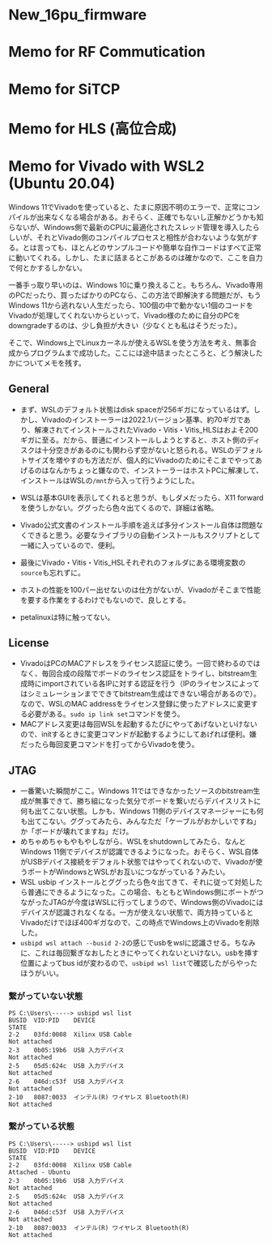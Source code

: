 # New_16pu_firmware

# Memo for RF Commutication

# Memo for SiTCP

# Memo for HLS (高位合成)

# Memo for Vivado with WSL2 (Ubuntu 20.04)

Windows 11でVivadoを使っていると、たまに原因不明のエラーで、正常にコンパイルが出来なくなる場合がある。おそらく、正確でもないし正解かどうかも知らないが、Windows側で最新のCPUに最適化されたスレッド管理を導入したらしいが、それとVivado側のコンパイルプロセスと相性が合わないような気がする。とは言っても、ほとんどのサンプルコードや簡単な自作コードはすべて正常に動いてくれる。しかし、たまに詰まるとこがあるのは確かなので、ここを自力で何とかするしかない。

一番手っ取り早いのは、Windows 10に乗り換えること。もちろん、Vivado専用のPCだったり、買ったばかりのPCなら、この方法で即解決する問題だが、もうWindows 11から逃れない人生だったら、100個の中で動かない1個のコードをVivadoが処理してくれないからといって、Vivado様のために自分のPCをdowngradeするのは、少し負担が大きい（少なくとも私はそうだった）。

そこで、Windows上でLinuxカーネルが使えるWSLを使う方法を考え、無事合成からプログラムまで成功した。ここには途中詰まったところと、どう解決したかについてメモを残す。

## General
- まず、WSLのデフォルト状態はdisk spaceが256ギガになっているはず。しかし、Vivadoのインストーラーは2022.1バージョン基準、約70ギガであり、解凍されてインストールされたVivado・Vitis・Vitis_HLSはおよそ200ギガに至る。だから、普通にインストールしようとすると、ホスト側のディスクは十分空きがあるのにも関わらず空がないと怒られる。WSLのデフォルトサイズを増やすのも方法だが、個人的にVivadoのためにそこまでやってあげるのはなんかちょっと嫌なので、インストーラーはホストPCに解凍して、インストールはWSLの`/mnt`から入って行うようにした。
- WSLは基本GUIを表示してくれると思うが、もしダメだったら、X11 forwardを使うしかない。ググったら色々出てくるので、詳細は省略。
- Vivado公式文書のインストール手順を追えば多分インストール自体は問題なくできると思う。必要なライブラリの自動インストールもスクリプトとして一緒に入っているので、便利。
- 最後にVivado・Vitis・Vitis_HSLそれぞれのフォルダにある環境変数の`source`も忘れずに。

- ホストの性能を100パー出せないのは仕方がないが、Vivadoがそこまで性能を要する作業をするわけでもないので、良しとする。

- petalinuxは特に触ってない。

## License
- VivadoはPCのMACアドレスをライセンス認証に使う。一回で終わるのではなく、毎回合成の段階でボードのライセンス認証をトライし、bitstream生成時にimportされている各IPに対する認証を行う（IPのライセンスによってはシミュレーションまでできてbitstream生成はできない場合があるので）。なので、WSLのMAC addressをライセンス登録に使ったアドレスに変更する必要がある。`sudo ip link set`コマンドを使う。
- MACアドレス変更は毎回WSLを起動するたびにやってあげないといけないので、initするときに変更コマンドが起動するようにしてあげれば便利。嫌だったら毎回変更コマンドを打ってからVivadoを使う。

## JTAG
- 一番驚いた瞬間がここ。Windows 11ではできなかったソースのbitstream生成が無事できて、勝ち組になった気分でボードを繋いだらデバイスリストに何も出てこない状態。しかも、Windows 11側のデバイスマネージャーにも何も出てこない。ググってみたら、みんなただ「ケーブルがおかしいですね」か「ボードが壊れてますね」だけ。
- めちゃめちゃもやもやしながら、WSLをshutdownしてみたら、なんとWindows 11側でデバイスが認識できるようになった。おそらく、WSL自体がUSBデバイス接続をデフォルト状態ではやってくれないので、Vivadoが使うポートがWindowsとWSLがお互いにつながっている？みたい。
- WSL usbip インストールとググったら色々出てきて、それに従って対処したら普通にできるようになった。この場合、もともとWindows側にポートがつながったJTAGが今度はWSLに行ってしまうので、Windows側のVivadoにはデバイスが認識されなくなる。一方が使えない状態で、両方持っているとVivadoだけでほぼ400ギガなので、この時点でWindows上のVivadoを削除した。
- `usbipd wsl attach --busid 2-2`の感じでusbをwslに認識させる。ちなみに、これは毎回繋ぎなおしたときにやってくれないといけない。usbを挿す位置によってbus idが変わるので、`usbipd wsl list`で確認したがらやったほうがいい。

### 繋がっていない状態
```
PS C:\Users\-----> usbipd wsl list
BUSID  VID:PID    DEVICE                                                        STATE
2-2    03fd:0008  Xilinx USB Cable                                             Not attached
2-3    0b05:19b6  USB 入力デバイス                                              Not attached
2-5    05d5:624c  USB 入力デバイス                                              Not attached
2-6    046d:c53f  USB 入力デバイス                                              Not attached
2-10   8087:0033  インテル(R) ワイヤレス Bluetooth(R)                           Not attached
```

### 繋がっている状態
```
PS C:\Users\-----> usbipd wsl list
BUSID  VID:PID    DEVICE                                                        STATE
2-2    03fd:0008  Xilinx USB Cable                                             Attached - Ubuntu
2-3    0b05:19b6  USB 入力デバイス                                              Not attached
2-5    05d5:624c  USB 入力デバイス                                              Not attached
2-6    046d:c53f  USB 入力デバイス                                              Not attached
2-10   8087:0033  インテル(R) ワイヤレス Bluetooth(R)                           Not attached
```
